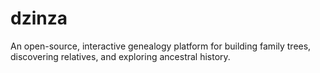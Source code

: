 # dzinza
An open-source, interactive genealogy platform for building family trees, discovering relatives, and exploring ancestral history.
